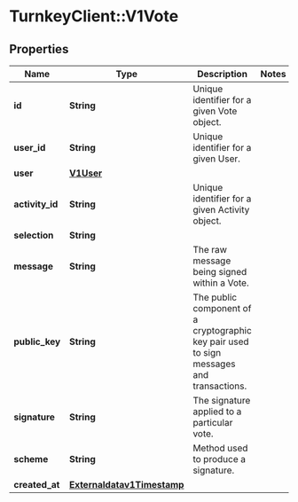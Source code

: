# TurnkeyClient::V1Vote

## Properties
Name | Type | Description | Notes
------------ | ------------- | ------------- | -------------
**id** | **String** | Unique identifier for a given Vote object. | 
**user_id** | **String** | Unique identifier for a given User. | 
**user** | [**V1User**](V1User.md) |  | 
**activity_id** | **String** | Unique identifier for a given Activity object. | 
**selection** | **String** |  | 
**message** | **String** | The raw message being signed within a Vote. | 
**public_key** | **String** | The public component of a cryptographic key pair used to sign messages and transactions. | 
**signature** | **String** | The signature applied to a particular vote. | 
**scheme** | **String** | Method used to produce a signature. | 
**created_at** | [**Externaldatav1Timestamp**](Externaldatav1Timestamp.md) |  | 

